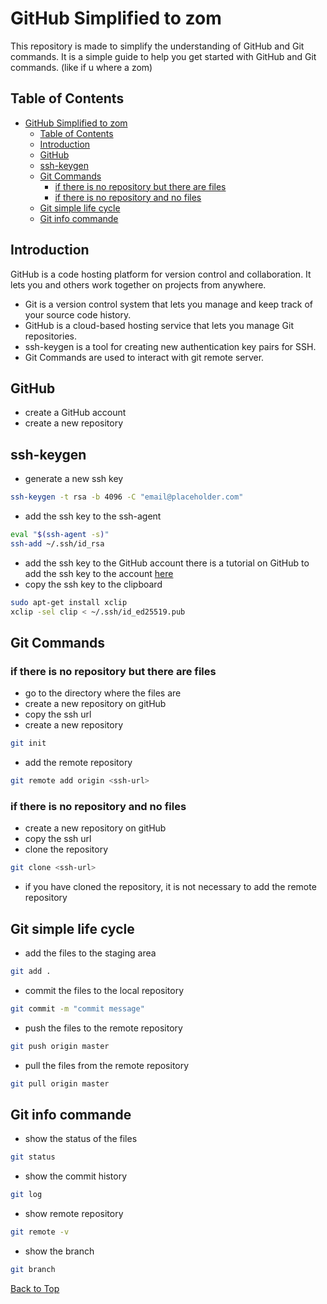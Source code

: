 
# GitHub Simplified to zom

This repository is made to simplify the understanding of GitHub and Git commands. It is a simple guide to help you get started with GitHub and Git commands.
(like if u where a zom)

## Table of Contents
- [GitHub Simplified to zom](#github-simplified-to-zom)
  - [Table of Contents](#table-of-contents)
  - [Introduction](#introduction)
  - [GitHub](#github)
  - [ssh-keygen](#ssh-keygen)
  - [Git Commands](#git-commands)
    - [if there is no repository but there are files](#if-there-is-no-repository-but-there-are-files)
    - [if there is no repository and no files](#if-there-is-no-repository-and-no-files)
  - [Git simple life cycle](#git-simple-life-cycle)
  - [Git info commande](#git-info-commande)

## Introduction
GitHub is a code hosting platform for version control and collaboration. It lets you and others work together on projects from anywhere.

- Git is a version control system that lets you manage and keep track of your source code history.
- GitHub is a cloud-based hosting service that lets you manage Git repositories.
- ssh-keygen is a tool for creating new authentication key pairs for SSH.
- Git Commands are used to interact with git remote server.

## GitHub

- create a GitHub account
- create a new repository

## ssh-keygen

- generate a new ssh key
```bash
ssh-keygen -t rsa -b 4096 -C "email@placeholder.com"
```
- add the ssh key to the ssh-agent
```bash
eval "$(ssh-agent -s)"
ssh-add ~/.ssh/id_rsa
```
- add the ssh key to the GitHub account
there is a tutorial on GitHub to add the ssh key to the account [here](https://docs.github.com/en/github/authenticating-to-github/adding-a-new-ssh-key-to-your-github-account)
- copy the ssh key to the clipboard
```bash
sudo apt-get install xclip
xclip -sel clip < ~/.ssh/id_ed25519.pub
```

## Git Commands

### if there is no repository but there are files

- go to the directory where the files are
- create a new repository on gitHub
- copy the ssh url
- create a new repository
```bash
git init
```
- add the remote repository
```bash
git remote add origin <ssh-url>
```

### if there is no repository and no files

- create a new repository on gitHub
- copy the ssh url
- clone the repository
```bash
git clone <ssh-url>
```
- if you have cloned the repository, it is not necessary to add the remote repository

## Git simple life cycle

- add the files to the staging area
```bash
git add .
```
- commit the files to the local repository
```bash
git commit -m "commit message"
```

- push the files to the remote repository
```bash
git push origin master
```

- pull the files from the remote repository
```bash
git pull origin master
```

## Git info commande

- show the status of the files
```bash
git status
```
- show the commit history
```bash
git log
```
- show remote repository
```bash
git remote -v
```
- show the branch
```bash
git branch
```



[Back to Top](#table-of-contents)
